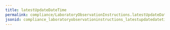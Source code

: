 ```yaml
---
title: latestUpdateDateTime
permalink: compliance/LaboratoryObservationInstructions.latestUpdateDateTime.html
jsonid: compliance_laboratoryobservationinstructions_latestupdatedatetime
---
```

